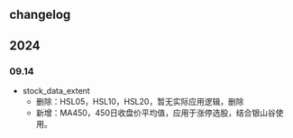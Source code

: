 ## changelog

## 2024

### 09.14

- stock_data_extent
  - 删除：HSL05，HSL10，HSL20，暂无实际应用逻辑，删除
  - 新增：MA450，450日收盘价平均值，应用于涨停选股，结合银山谷使用。
